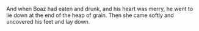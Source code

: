 And when Boaz had eaten and drunk, and his heart was merry, he went to lie down at the end of the heap of grain. Then she came softly and uncovered his feet and lay down.
